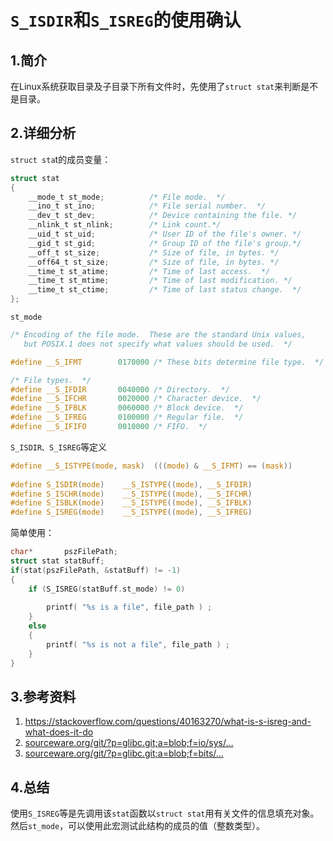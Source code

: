 # `S_ISDIR`和`S_ISREG`的使用确认

## 1.简介

在Linux系统获取目录及子目录下所有文件时，先使用了`struct stat`来判断是不是目录。

## 2.详细分析

`struct sta`t的成员变量：

```c
struct stat
{
	__mode_t st_mode;          /* File mode.  */
	__ino_t st_ino;            /* File serial number.  */
	__dev_t st_dev;            /* Device containing the file. */
	__nlink_t st_nlink;        /* Link count.*/
	__uid_t st_uid;            /* User ID of the file's owner. */
	__gid_t st_gid;            /* Group ID of the file's group.*/
	__off_t st_size;           /* Size of file, in bytes. */
	__off64_t st_size;         /* Size of file, in bytes. */
	__time_t st_atime;         /* Time of last access.  */
	__time_t st_mtime;         /* Time of last modification. */
	__time_t st_ctime;         /* Time of last status change.  */
};
```

`st_mode`

```c
/* Encoding of the file mode.  These are the standard Unix values,
   but POSIX.1 does not specify what values should be used.  */

#define __S_IFMT        0170000 /* These bits determine file type.  */

/* File types.  */
#define __S_IFDIR       0040000 /* Directory.  */
#define __S_IFCHR       0020000 /* Character device.  */
#define __S_IFBLK       0060000 /* Block device.  */
#define __S_IFREG       0100000 /* Regular file.  */
#define __S_IFIFO       0010000 /* FIFO.  */
```

`S_ISDIR、S_ISREG`等定义

```c
#define __S_ISTYPE(mode, mask)  (((mode) & __S_IFMT) == (mask))
 
#define S_ISDIR(mode)    __S_ISTYPE((mode), __S_IFDIR)
#define S_ISCHR(mode)    __S_ISTYPE((mode), __S_IFCHR)
#define S_ISBLK(mode)    __S_ISTYPE((mode), __S_IFBLK)
#define S_ISREG(mode)    __S_ISTYPE((mode), __S_IFREG)
```

简单使用：

```c
char*       pszFilePath;
struct stat statBuff;
if(stat(pszFilePath, &statBuff) != -1)
{
	if (S_ISREG(statBuff.st_mode) != 0)
    
    	printf( "%s is a file", file_path ) ;
    }
    else
    {
        printf( "%s is not a file", file_path ) ;
    }
}
```

## 3.参考资料

1. https://stackoverflow.com/questions/40163270/what-is-s-isreg-and-what-does-it-do
2. [sourceware.org/git/?p=glibc.git;a=blob;f=io/sys/…](https://sourceware.org/git/?p=glibc.git;a=blob;f=io/sys/stat.h;h=762c8538baad367c5e1917d98173166d2d8ed251;hb=HEAD#l128) 
3. [sourceware.org/git/?p=glibc.git;a=blob;f=bits/…](https://sourceware.org/git/?p=glibc.git;a=blob;f=bits/stat.h;h=0330f9ad27b56daccc052e0d37991dea471b71f0;hb=HEAD#l69) 

## 4.总结

使用`S_ISREG`等是先调用该`stat`函数以`struct stat`用有关文件的信息填充对象。然后`st_mode`，可以使用此宏测试此结构的成员的值（整数类型）。
